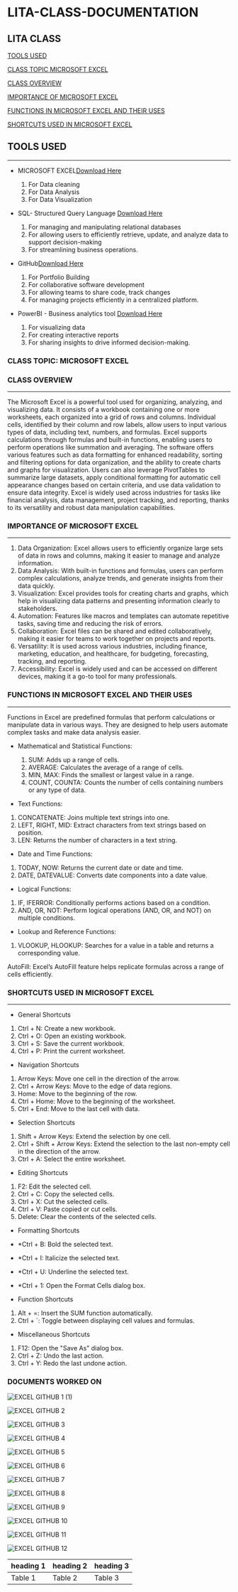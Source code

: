 # LITA-CLASS-DOCUMENTATION

## LITA CLASS

[TOOLS USED](#tools-used)

[CLASS TOPIC MICROSOFT EXCEL](#class-topic-microsoft-excel) 

[CLASS OVERVIEW](#class-overview)

[IMPORTANCE OF MICROSOFT EXCEL](#importance-of-microsoft-excel)

[FUNCTIONS IN MICROSOFT EXCEL AND THEIR USES](#functions-in-microsoft-excel-and-their-uses)

[SHORTCUTS USED IN MICROSOFT EXCEL](#shortcuts-used-in-microsoft-excel)


## TOOLS USED
---
- MICROSOFT EXCEL[Download Here](https://www.microsoft.com)
  1. For Data cleaning
  2. For  Data Analysis
  3. For Data Visualization

- SQL- Structured Query Language [Download Here](https://www.microsoft.com/en-us/sql-server/sql-server-downloads)
  1. For managing and manipulating relational databases
  2. For allowing users to efficiently retrieve, update, and analyze data to support decision-making
  3. For streamlining business operations.

- GitHub[Download Here](https://desktop.github.com/)
  1. For Portfolio Building
  2. For collaborative software development
  3. For allowing teams to share code, track changes
  4. For managing projects efficiently in a centralized platform.
- PowerBI - Business analytics tool [Download Here](https://apps.microsoft.com/detail/9NTXR16HNW1T)
  1. For visualizing data
  2. For creating interactive reports
  3. For sharing insights to drive informed decision-making.

### CLASS TOPIC: MICROSOFT EXCEL 

### CLASS OVERVIEW
---
The Microsoft Excel is a powerful tool used for organizing, analyzing, and visualizing data. It consists of a workbook containing one or more worksheets, each organized into a grid of rows and columns. Individual cells, identified by their column and row labels, allow users to input various types of data, including text, numbers, and formulas. Excel supports calculations through formulas and built-in functions, enabling users to perform operations like summation and averaging.
The software offers various features such as data formatting for enhanced readability, sorting and filtering options for data organization, and the ability to create charts and graphs for visualization. Users can also leverage PivotTables to summarize large datasets, apply conditional formatting for automatic cell appearance changes based on certain criteria, and use data validation to ensure data integrity.
Excel is widely used across industries for tasks like financial analysis, data management, project tracking, and reporting, thanks to its versatility and robust data manipulation capabilities.

### IMPORTANCE OF MICROSOFT EXCEL
---
1. Data Organization: Excel allows users to efficiently organize large sets of data in rows and columns, making it easier to manage and analyze information.
2. Data Analysis: With built-in functions and formulas, users can perform complex calculations, analyze trends, and generate insights from their data quickly.
3. Visualization: Excel provides tools for creating charts and graphs, which help in visualizing data patterns and presenting information clearly to stakeholders.
4. Automation: Features like macros and templates can automate repetitive tasks, saving time and reducing the risk of errors.
5. Collaboration: Excel files can be shared and edited collaboratively, making it easier for teams to work together on projects and reports.
6. Versatility: It is used across various industries, including finance, marketing, education, and healthcare, for budgeting, forecasting, tracking, and reporting.
7. Accessibility: Excel is widely used and can be accessed on different devices, making it a go-to tool for many professionals.

### FUNCTIONS IN MICROSOFT EXCEL AND THEIR USES
---
Functions in Excel are predefined formulas that perform calculations or manipulate data in various ways. They are designed to help users automate complex tasks and make data analysis easier.
- Mathematical and Statistical Functions:
  1. SUM: Adds up a range of cells.
  2. AVERAGE: Calculates the average of a range of cells.
  3. MIN, MAX: Finds the smallest or largest value in a range.
  4. COUNT, COUNTA: Counts the number of cells containing numbers or any type of data.

- Text Functions:
1. CONCATENATE: Joins multiple text strings into one.
2. LEFT, RIGHT, MID: Extract characters from text strings based on position.
3. LEN: Returns the number of characters in a text string.

- Date and Time Functions:
1. TODAY, NOW: Returns the current date or date and time.
2. DATE, DATEVALUE: Converts date components into a date value.

- Logical Functions:
1. IF, IFERROR: Conditionally performs actions based on a condition.
2. AND, OR, NOT: Perform logical operations (AND, OR, and NOT) on multiple conditions.

- Lookup and Reference Functions:
1. VLOOKUP, HLOOKUP: Searches for a value in a table and returns a corresponding value.

AutoFill: Excel’s AutoFill feature helps replicate formulas across a range of cells efficiently.


### SHORTCUTS USED IN MICROSOFT EXCEL
---
- General Shortcuts
1. Ctrl + N: Create a new workbook.
2. Ctrl + O: Open an existing workbook.
3. Ctrl + S: Save the current workbook.
4. Ctrl + P: Print the current worksheet.

- Navigation Shortcuts
1. Arrow Keys: Move one cell in the direction of the arrow.
2. Ctrl + Arrow Keys: Move to the edge of data regions.
3. Home: Move to the beginning of the row.
4. Ctrl + Home: Move to the beginning of the worksheet.
5. Ctrl + End: Move to the last cell with data.

- Selection Shortcuts
1. Shift + Arrow Keys: Extend the selection by one cell.
2. Ctrl + Shift + Arrow Keys: Extend the selection to the last non-empty cell in the direction of the arrow.
3. Ctrl + A: Select the entire worksheet.

- Editing Shortcuts
1. F2: Edit the selected cell.
2. Ctrl + C: Copy the selected cells.
3. Ctrl + X: Cut the selected cells.
4. Ctrl + V: Paste copied or cut cells.
5. Delete: Clear the contents of the selected cells.

- Formatting Shortcuts
- *Ctrl + B: Bold the selected text.
- *Ctrl + I: Italicize the selected text.
- *Ctrl + U: Underline the selected text.
- *Ctrl + 1: Open the Format Cells dialog box.

- Function Shortcuts
1. Alt + =: Insert the SUM function automatically.
2. Ctrl + `: Toggle between displaying cell values and formulas.

- Miscellaneous Shortcuts
1. F12: Open the "Save As" dialog box.
2. Ctrl + Z: Undo the last action.
3. Ctrl + Y: Redo the last undone action.

### D0CUMENTS WORKED ON 

![EXCEL GITHUB 1 (1)](https://github.com/user-attachments/assets/0637f82c-2e71-4cc3-a4ab-7b1fd885d3aa)

![EXCEL GITHUB 2](https://github.com/user-attachments/assets/d601f531-1322-4744-99f0-d374648de7e2)

![EXCEL GITHUB 3](https://github.com/user-attachments/assets/423e98cd-e532-41ba-abdd-80a53788c3ad)

![EXCEL GITHUB 4](https://github.com/user-attachments/assets/274bba9e-901e-40cd-be61-f38b573a511d)

![EXCEL GITHUB 5](https://github.com/user-attachments/assets/ca6dbcbd-757e-401c-9a46-b53b030b82b4)

![EXCEL GITHUB 6](https://github.com/user-attachments/assets/35f9d0ca-f8da-4a86-90fa-2da872245c20)

![EXCEL GITHUB 7](https://github.com/user-attachments/assets/65ba29f4-022e-4487-9526-a4722727882d)

![EXCEL GITHUB 8](https://github.com/user-attachments/assets/cfb0e4c0-496f-4b1e-83da-8c33b23975da)

![EXCEL GITHUB 9](https://github.com/user-attachments/assets/6a278810-5f6e-42de-a116-8e6480520501)

![EXCEL GITHUB 10](https://github.com/user-attachments/assets/7091ae98-dc96-4a09-a05f-a8283bb519c3)

![EXCEL GITHUB 11](https://github.com/user-attachments/assets/1864ab36-fc93-4815-a47d-1401fdc1023b)

![EXCEL GITHUB 12](https://github.com/user-attachments/assets/c93baf98-a62a-4b94-9811-cff228140c5f)


 
 
 
 |heading 1|heading 2|heading 3|
 |---------|---------|---------|
 |Table 1|Table 2|Table 3|

  


